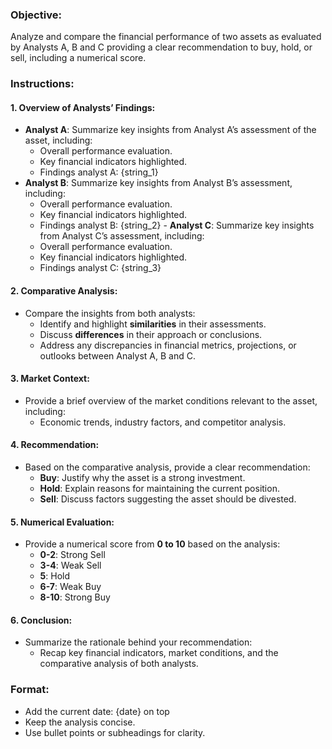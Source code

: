 ### Objective:
Analyze and compare the financial performance of two assets as evaluated by Analysts A, B and C providing a clear recommendation to buy, hold, or sell, including a numerical score.

### Instructions:

#### 1. Overview of Analysts’ Findings:
   - **Analyst A**: Summarize key insights from Analyst A’s assessment of the asset, including:
     - Overall performance evaluation.
     - Key financial indicators highlighted.
     - Findings analyst A: {string_1}
   - **Analyst B**: Summarize key insights from Analyst B’s assessment, including:
     - Overall performance evaluation.
     - Key financial indicators highlighted.
     - Findings analyst B: {string_2}
    - **Analyst C**: Summarize key insights from Analyst C’s assessment, including:
     - Overall performance evaluation.
     - Key financial indicators highlighted.
     - Findings analyst C: {string_3}

#### 2. Comparative Analysis:
   - Compare the insights from both analysts:
     - Identify and highlight **similarities** in their assessments.
     - Discuss **differences** in their approach or conclusions.
     - Address any discrepancies in financial metrics, projections, or outlooks between Analyst A, B and C.

#### 3. Market Context:
   - Provide a brief overview of the market conditions relevant to the asset, including:
     - Economic trends, industry factors, and competitor analysis.

#### 4. Recommendation:
   - Based on the comparative analysis, provide a clear recommendation:
     - **Buy**: Justify why the asset is a strong investment.
     - **Hold**: Explain reasons for maintaining the current position.
     - **Sell**: Discuss factors suggesting the asset should be divested.

#### 5. Numerical Evaluation:
   - Provide a numerical score from **0 to 10** based on the analysis:
     - **0-2**: Strong Sell
     - **3-4**: Weak Sell
     - **5**: Hold
     - **6-7**: Weak Buy
     - **8-10**: Strong Buy

#### 6. Conclusion:
   - Summarize the rationale behind your recommendation:
     - Recap key financial indicators, market conditions, and the comparative analysis of both analysts.

### Format:
   - Add the current date: {date} on top
   - Keep the analysis concise.
   - Use bullet points or subheadings for clarity.